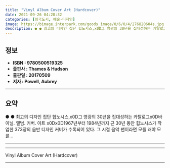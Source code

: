 ```yaml
---
title: "Vinyl Album Cover Art (Hardcover)"
date: 2021-09-26 04:28:32
categories: [외국도서, 예술-디자인]
image: https://bimage.interpark.com/goods_image/0/6/0/4/276820604s.jpg
description: ● ● 최고의 디자인 집단 힙노시스,x0D그 영광의 30년을 집대성하는 카탈로그x0D바이닐. 앨범. 커버. 아트 x0Dx0D1967년부터 1984년까지 근 30년 동안 힙노시스가 작업한 373장의 음반 디자인 커버가 수록되어 있다. 그 시절 음악 팬이라면 모를 래야 모를...
---
```


## **정보**

- **ISBN : 9780500519325**
- **출판사 : Thames & Hudson**
- **출판일 : 20170509**
- **저자 : Powell, Aubrey**

------



## **요약**

●  ●  최고의 디자인 집단 힙노시스,x0D그 영광의 30년을 집대성하는 카탈로그x0D바이닐. 앨범. 커버. 아트 x0Dx0D1967년부터 1984년까지 근 30년 동안 힙노시스가 작업한 373장의 음반 디자인 커버가 수록되어 있다. 그 시절 음악 팬이라면 모를 래야 모를... 

------



------


Vinyl Album Cover Art (Hardcover) 

------


